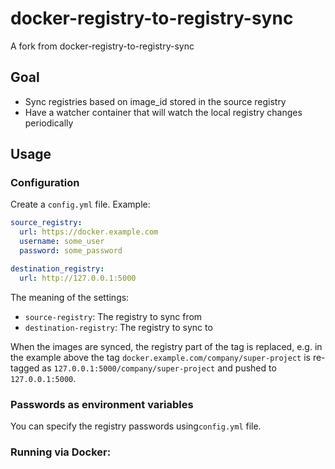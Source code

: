 # docker-registry-to-registry-sync

A fork from docker-registry-to-registry-sync

## Goal
- Sync registries based on image_id stored in the source registry
- Have a watcher container that will watch the local registry changes periodically

## Usage

### Configuration

Create a `config.yml` file. Example:

```yaml
source_registry:
  url: https://docker.example.com
  username: some_user
  password: some_password

destination_registry:
  url: http://127.0.0.1:5000

```

The meaning of the settings:

* `source-registry`: The registry to sync from
* `destination-registry`: The registry to sync to
  
When the images are synced, the registry part of the tag is replaced, e.g.
in the example above the tag `docker.example.com/company/super-project` is
re-tagged as `127.0.0.1:5000/company/super-project` and pushed to `127.0.0.1:5000`.

### Passwords as environment variables

You can specify the registry passwords using`config.yml` file.

### Running via Docker:

